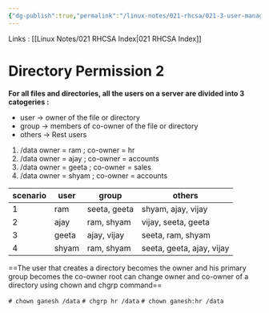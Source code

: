 ```yaml
---
{"dg-publish":true,"permalink":"/linux-notes/021-rhcsa/021-3-user-management/021-3-6-2-directory-permission-2/"}
---
```


Links : [[Linux Notes/021 RHCSA Index\|021 RHCSA Index]]

# Directory Permission 2

**For all files and directories, all the users on a server are divided into 3 catogeries :**

- user &rarr; owner of the file or directory
- group &rarr; members of co-owner of the file or directory
- others &rarr; Rest users

1. /data owner = ram ; co-owner = hr
2. /data owner = ajay ; co-owner = accounts
3. /data owner = geeta ; co-owner = sales
4. /data owner = shyam ; co-owner = accounts

<style> .container {font-family: sans-serif; text-align: center;} .button-wrapper button {z-index: 1;height: 40px; width: 100px; margin: 10px;padding: 5px;} .excalidraw .App-menu_top .buttonList { display: flex;} .excalidraw-wrapper { height: 800px; margin: 50px; position: relative;} :root[dir="ltr"] .excalidraw .layer-ui__wrapper .zen-mode-transition.App-menu_bottom--transition-left {transform: none;} </style><script src="https://cdn.jsdelivr.net/npm/react@17/umd/react.production.min.js"></script><script src="https://cdn.jsdelivr.net/npm/react-dom@17/umd/react-dom.production.min.js"></script><script type="text/javascript" src="https://cdn.jsdelivr.net/npm/@excalidraw/excalidraw@0/dist/excalidraw.production.min.js"></script><div id="021-3-5-2_Directory_Permission_2_2023-09-23_1953.47.excalidraw.md1"></div><script>(function(){const InitialData={"type":"excalidraw","version":2,"source":"https://github.com/zsviczian/obsidian-excalidraw-plugin/releases/tag/1.9.19","elements":[{"id":"xLisJwDx","type":"text","x":-231.875,"y":-251.2250213623047,"width":56.11994934082031,"height":50,"angle":0,"strokeColor":"#1e1e1e","backgroundColor":"transparent","fillStyle":"hachure","strokeWidth":1,"strokeStyle":"solid","roughness":1,"opacity":100,"groupIds":[],"frameId":null,"roundness":null,"seed":1955675624,"version":10,"versionNonce":460360088,"isDeleted":false,"boundElements":null,"updated":1695479039843,"link":null,"locked":false,"text":"ram\nshyam","rawText":"ram\nshyam","fontSize":20,"fontFamily":1,"textAlign":"left","verticalAlign":"top","baseline":43,"containerId":null,"originalText":"ram\nshyam","lineHeight":1.25},{"id":"1hUYhuEO","type":"text","x":-230.2750244140625,"y":-142.2250213623047,"width":44.119964599609375,"height":50,"angle":0,"strokeColor":"#1e1e1e","backgroundColor":"transparent","fillStyle":"hachure","strokeWidth":1,"strokeStyle":"solid","roughness":1,"opacity":100,"groupIds":[],"frameId":null,"roundness":null,"seed":1805165032,"version":48,"versionNonce":1673887464,"isDeleted":false,"boundElements":null,"updated":1695479061651,"link":null,"locked":false,"text":"ajay\nvijay","rawText":"ajay\nvijay","fontSize":20,"fontFamily":1,"textAlign":"left","verticalAlign":"top","baseline":43,"containerId":null,"originalText":"ajay\nvijay","lineHeight":1.25},{"id":"LvkCwoir","type":"text","x":-234.2750244140625,"y":-44.02503967285156,"width":57.37994384765625,"height":50,"angle":0,"strokeColor":"#1e1e1e","backgroundColor":"transparent","fillStyle":"hachure","strokeWidth":1,"strokeStyle":"solid","roughness":1,"opacity":100,"groupIds":[],"frameId":null,"roundness":null,"seed":1052838120,"version":46,"versionNonce":676752024,"isDeleted":false,"boundElements":null,"updated":1695479064015,"link":null,"locked":false,"text":"seeta\ngeeta","rawText":"seeta\ngeeta","fontSize":20,"fontFamily":1,"textAlign":"left","verticalAlign":"top","baseline":43,"containerId":null,"originalText":"seeta\ngeeta","lineHeight":1.25},{"id":"2V9Jxj7pWqgL4CskpAjlN","type":"line","x":-163.074951171875,"y":-253.90508769294036,"width":28.077565214854744,"height":50.081607528874635,"angle":0,"strokeColor":"#1e1e1e","backgroundColor":"transparent","fillStyle":"hachure","strokeWidth":1,"strokeStyle":"solid","roughness":1,"opacity":100,"groupIds":[],"frameId":null,"roundness":{"type":2},"seed":721331352,"version":124,"versionNonce":381989864,"isDeleted":false,"boundElements":null,"updated":1695479104016,"link":null,"locked":false,"points":[[0,0],[16.044273017213946,-2.3848471179798167],[14.89826600666014,23.84838020544741],[28.077565214854744,24.444580613148517],[16.044273017213946,25.04079239264347],[13.752258996106336,45.90812507240995],[2.8650612437496816,47.69676041089482]],"lastCommittedPoint":[4,64],"startBinding":null,"endBinding":null,"startArrowhead":null,"endArrowhead":null},{"type":"line","version":145,"versionNonce":365863144,"isDeleted":false,"id":"N4xRYpj56Ww7CZT6FOIhd","fillStyle":"hachure","strokeWidth":1,"strokeStyle":"solid","roughness":1,"opacity":100,"angle":0,"x":-160.56414277540122,"y":-139.36246724602907,"strokeColor":"#1e1e1e","backgroundColor":"transparent","width":28.077565214854744,"height":50.081607528874635,"seed":236591256,"groupIds":[],"frameId":null,"roundness":{"type":2},"boundElements":[],"updated":1695479126344,"link":null,"locked":false,"startBinding":null,"endBinding":null,"lastCommittedPoint":null,"startArrowhead":null,"endArrowhead":null,"points":[[0,0],[16.044273017213946,-2.3848471179798167],[14.89826600666014,23.84838020544741],[28.077565214854744,24.444580613148517],[16.044273017213946,25.04079239264347],[13.752258996106336,45.90812507240995],[2.8650612437496816,47.69676041089482]]},{"type":"line","version":145,"versionNonce":1847971992,"isDeleted":false,"id":"pUa4nTBW_bzvi7ipSipAE","fillStyle":"hachure","strokeWidth":1,"strokeStyle":"solid","roughness":1,"opacity":100,"angle":0,"x":-143.36406953321372,"y":-40.76249166009159,"strokeColor":"#1e1e1e","backgroundColor":"transparent","width":28.077565214854744,"height":50.081607528874635,"seed":652787608,"groupIds":[],"frameId":null,"roundness":{"type":2},"boundElements":[],"updated":1695479122448,"link":null,"locked":false,"startBinding":null,"endBinding":null,"lastCommittedPoint":null,"startArrowhead":null,"endArrowhead":null,"points":[[0,0],[16.044273017213946,-2.3848471179798167],[14.89826600666014,23.84838020544741],[28.077565214854744,24.444580613148517],[16.044273017213946,25.04079239264347],[13.752258996106336,45.90812507240995],[2.8650612437496816,47.69676041089482]]},{"id":"SFD2bsdY","type":"text","x":-115.074951171875,"y":-244.42501831054688,"width":87.35992431640625,"height":25,"angle":0,"strokeColor":"#1e1e1e","backgroundColor":"transparent","fillStyle":"hachure","strokeWidth":1,"strokeStyle":"solid","roughness":1,"opacity":100,"groupIds":[],"frameId":null,"roundness":null,"seed":385378792,"version":26,"versionNonce":527908760,"isDeleted":false,"boundElements":null,"updated":1695479145599,"link":null,"locked":false,"text":"accounts","rawText":"accounts","fontSize":20,"fontFamily":1,"textAlign":"left","verticalAlign":"top","baseline":18,"containerId":null,"originalText":"accounts","lineHeight":1.25},{"id":"U8MiI8Kr","type":"text","x":-105.875,"y":-131.8250274658203,"width":51.25994873046875,"height":25,"angle":0,"strokeColor":"#1e1e1e","backgroundColor":"transparent","fillStyle":"hachure","strokeWidth":1,"strokeStyle":"solid","roughness":1,"opacity":100,"groupIds":[],"frameId":null,"roundness":null,"seed":2012965608,"version":31,"versionNonce":557296872,"isDeleted":false,"boundElements":null,"updated":1695479141102,"link":null,"locked":false,"text":"sales","rawText":"sales","fontSize":20,"fontFamily":1,"textAlign":"left","verticalAlign":"top","baseline":18,"containerId":null,"originalText":"sales","lineHeight":1.25},{"id":"u0UitNgT","type":"text","x":-88.875,"y":-29.425033569335938,"width":18.47998046875,"height":25,"angle":0,"strokeColor":"#1e1e1e","backgroundColor":"transparent","fillStyle":"hachure","strokeWidth":1,"strokeStyle":"solid","roughness":1,"opacity":100,"groupIds":[],"frameId":null,"roundness":null,"seed":1865679592,"version":28,"versionNonce":77947880,"isDeleted":false,"boundElements":null,"updated":1695479151744,"link":null,"locked":false,"text":"hr","rawText":"hr","fontSize":20,"fontFamily":1,"textAlign":"left","verticalAlign":"top","baseline":18,"containerId":null,"originalText":"hr","lineHeight":1.25}],"appState":{"theme":"dark","viewBackgroundColor":"#ffffff","currentItemStrokeColor":"#1e1e1e","currentItemBackgroundColor":"transparent","currentItemFillStyle":"hachure","currentItemStrokeWidth":1,"currentItemStrokeStyle":"solid","currentItemRoughness":1,"currentItemOpacity":100,"currentItemFontFamily":1,"currentItemFontSize":20,"currentItemTextAlign":"left","currentItemStartArrowhead":null,"currentItemEndArrowhead":"arrow","scrollX":311.125,"scrollY":364.1750183105469,"zoom":{"value":1},"currentItemRoundness":"round","gridSize":null,"gridColor":{"Bold":"#C9C9C9FF","Regular":"#EDEDEDFF"},"currentStrokeOptions":null,"previousGridSize":null,"frameRendering":{"enabled":true,"clip":true,"name":true,"outline":true}},"files":{}};InitialData.scrollToContent=true;App=()=>{const e=React.useRef(null),t=React.useRef(null),[n,i]=React.useState({width:void 0,height:void 0});return React.useEffect(()=>{i({width:t.current.getBoundingClientRect().width,height:t.current.getBoundingClientRect().height});const e=()=>{i({width:t.current.getBoundingClientRect().width,height:t.current.getBoundingClientRect().height})};return window.addEventListener("resize",e),()=>window.removeEventListener("resize",e)},[t]),React.createElement(React.Fragment,null,React.createElement("div",{className:"excalidraw-wrapper",ref:t},React.createElement(ExcalidrawLib.Excalidraw,{ref:e,width:n.width,height:n.height,initialData:InitialData,viewModeEnabled:!0,zenModeEnabled:!0,gridModeEnabled:!1})))},excalidrawWrapper=document.getElementById("021-3-5-2_Directory_Permission_2_2023-09-23_1953.47.excalidraw.md1");ReactDOM.render(React.createElement(App),excalidrawWrapper);})();</script>


| scenario | user  | group        | others              |
| -------- | ----- | ------------ | ------------------- |
| 1        | ram   | seeta, geeta | shyam, ajay, vijay  |
| 2        | ajay  | ram, shyam   | vijay, seeta, geeta |
| 3        | geeta | ajay, vijay  | seeta, ram, shyam   |
| 4        | shyam | ram, shyam   | seeta, geeta, ajay, vijay                     |


==The user that creates a directory becomes the owner and his primary group becomes the co-owner root can change owner and co-owner of a directory using chown and chgrp command==

`# chown ganesh /data`
`# chgrp hr /data`
`# chown ganesh:hr /data`


<div id="021-3-5-2_Directory_Permission_2_2023-09-23_2004.59.excalidraw.md2"></div><script>(function(){const InitialData={"type":"excalidraw","version":2,"source":"https://github.com/zsviczian/obsidian-excalidraw-plugin/releases/tag/1.9.19","elements":[{"id":"3uNwFbRF","type":"text","x":-305.5250244140625,"y":-270.62501525878906,"width":89.91990661621094,"height":25,"angle":0,"strokeColor":"#1e1e1e","backgroundColor":"transparent","fillStyle":"hachure","strokeWidth":1,"strokeStyle":"solid","roughness":1,"opacity":100,"groupIds":[],"frameId":null,"roundness":null,"seed":356061080,"version":25,"versionNonce":1738055656,"isDeleted":false,"boundElements":[{"id":"YR8UpGeTlrYwHB7hkA-PZ","type":"arrow"}],"updated":1695479916023,"link":null,"locked":false,"text":"Directory","rawText":"Directory","fontSize":20,"fontFamily":1,"textAlign":"left","verticalAlign":"top","baseline":18,"containerId":null,"originalText":"Directory","lineHeight":1.25},{"id":"TdG94I8c","type":"text","x":-127.12493896484375,"y":-273.2250061035156,"width":142.2998809814453,"height":25,"angle":0,"strokeColor":"#1e1e1e","backgroundColor":"transparent","fillStyle":"hachure","strokeWidth":1,"strokeStyle":"solid","roughness":1,"opacity":100,"groupIds":[],"frameId":null,"roundness":null,"seed":1532586904,"version":122,"versionNonce":1870860776,"isDeleted":false,"boundElements":[{"id":"YR8UpGeTlrYwHB7hkA-PZ","type":"arrow"},{"id":"ROMBFTTRfg6jMqPsACnoU","type":"arrow"}],"updated":1695479929607,"link":null,"locked":false,"text":"owner (a user)","rawText":"owner (a user)","fontSize":20,"fontFamily":1,"textAlign":"left","verticalAlign":"top","baseline":18,"containerId":null,"originalText":"owner (a user)","lineHeight":1.25},{"id":"VzUGdmAS","type":"text","x":-99.72491455078125,"y":-185.42503356933594,"width":73.89993286132812,"height":25,"angle":0,"strokeColor":"#1e1e1e","backgroundColor":"transparent","fillStyle":"hachure","strokeWidth":1,"strokeStyle":"solid","roughness":1,"opacity":100,"groupIds":[],"frameId":null,"roundness":null,"seed":348028824,"version":53,"versionNonce":1305297128,"isDeleted":false,"boundElements":[{"id":"ROMBFTTRfg6jMqPsACnoU","type":"arrow"}],"updated":1695479932826,"link":null,"locked":false,"text":"creator","rawText":"creator","fontSize":20,"fontFamily":1,"textAlign":"left","verticalAlign":"top","baseline":18,"containerId":null,"originalText":"creator","lineHeight":1.25},{"id":"a5bG7aaX","type":"text","x":161.87493896484375,"y":-276.62501525878906,"width":180.79983520507812,"height":25,"angle":0,"strokeColor":"#1e1e1e","backgroundColor":"transparent","fillStyle":"hachure","strokeWidth":1,"strokeStyle":"solid","roughness":1,"opacity":100,"groupIds":[],"frameId":null,"roundness":null,"seed":1590252520,"version":171,"versionNonce":873240728,"isDeleted":false,"boundElements":[{"id":"C_I94ldqDokKfsGBjMugi","type":"arrow"}],"updated":1695480009984,"link":null,"locked":false,"text":"co-owner (a group)","rawText":"co-owner (a group)","fontSize":20,"fontFamily":1,"textAlign":"left","verticalAlign":"top","baseline":18,"containerId":null,"originalText":"co-owner (a group)","lineHeight":1.25},{"id":"P2VhGDJ3","type":"text","x":140.07501220703125,"y":-190.02500915527344,"width":265.6397705078125,"height":25,"angle":0,"strokeColor":"#1e1e1e","backgroundColor":"transparent","fillStyle":"hachure","strokeWidth":1,"strokeStyle":"solid","roughness":1,"opacity":100,"groupIds":[],"frameId":null,"roundness":null,"seed":1561295080,"version":178,"versionNonce":1233454744,"isDeleted":false,"boundElements":[{"id":"C_I94ldqDokKfsGBjMugi","type":"arrow"}],"updated":1695480028187,"link":null,"locked":false,"text":"primary group of a creater","rawText":"primary group of a creater","fontSize":20,"fontFamily":1,"textAlign":"left","verticalAlign":"top","baseline":18,"containerId":null,"originalText":"primary group of a creater","lineHeight":1.25},{"id":"mIE1GFQx","type":"text","x":134.27496337890625,"y":-73.42509460449219,"width":148.85989379882812,"height":25,"angle":0,"strokeColor":"#1e1e1e","backgroundColor":"transparent","fillStyle":"hachure","strokeWidth":1,"strokeStyle":"solid","roughness":1,"opacity":100,"groupIds":[],"frameId":null,"roundness":null,"seed":82630120,"version":102,"versionNonce":2074152168,"isDeleted":false,"boundElements":null,"updated":1695480041012,"link":null,"locked":false,"text":"owner = ganesh","rawText":"owner = ganesh","fontSize":20,"fontFamily":1,"textAlign":"left","verticalAlign":"top","baseline":18,"containerId":null,"originalText":"owner = ganesh","lineHeight":1.25},{"id":"x9PTqsEb","type":"text","x":314.07476806640625,"y":-72.02500915527344,"width":132.29989624023438,"height":25,"angle":0,"strokeColor":"#1e1e1e","backgroundColor":"transparent","fillStyle":"hachure","strokeWidth":1,"strokeStyle":"solid","roughness":1,"opacity":100,"groupIds":[],"frameId":null,"roundness":null,"seed":818165992,"version":71,"versionNonce":111303656,"isDeleted":false,"boundElements":null,"updated":1695480042796,"link":null,"locked":false,"text":"co-owner = hr","rawText":"co-owner = hr","fontSize":20,"fontFamily":1,"textAlign":"left","verticalAlign":"top","baseline":18,"containerId":null,"originalText":"co-owner = hr","lineHeight":1.25},{"id":"4u3Rh6mP","type":"text","x":-223.72491455078125,"y":8.774917602539062,"width":430.9396667480469,"height":25,"angle":0,"strokeColor":"#1e1e1e","backgroundColor":"transparent","fillStyle":"hachure","strokeWidth":1,"strokeStyle":"solid","roughness":1,"opacity":100,"groupIds":[],"frameId":null,"roundness":null,"seed":1129786856,"version":175,"versionNonce":329691288,"isDeleted":false,"boundElements":null,"updated":1695480205926,"link":null,"locked":false,"text":"Root can change ownership and co-ownership","rawText":"Root can change ownership and co-ownership","fontSize":20,"fontFamily":1,"textAlign":"left","verticalAlign":"top","baseline":18,"containerId":null,"originalText":"Root can change ownership and co-ownership","lineHeight":1.25},{"id":"KFDQwamI","type":"text","x":-163.12506103515625,"y":63.17497253417969,"width":52.51995849609375,"height":25,"angle":0,"strokeColor":"#1e1e1e","backgroundColor":"transparent","fillStyle":"hachure","strokeWidth":1,"strokeStyle":"solid","roughness":1,"opacity":100,"groupIds":[],"frameId":null,"roundness":null,"seed":1627255016,"version":58,"versionNonce":1401181672,"isDeleted":false,"boundElements":[{"id":"K2RkdHgwotwkmH3ZJRURQ","type":"arrow"}],"updated":1695480231573,"link":null,"locked":false,"text":"chown","rawText":"chown","fontSize":20,"fontFamily":1,"textAlign":"left","verticalAlign":"top","baseline":18,"containerId":null,"originalText":"chown","lineHeight":1.25},{"id":"YxAOZY1p","type":"text","x":-161.3250732421875,"y":116.77500915527344,"width":48.39994812011719,"height":25,"angle":0,"strokeColor":"#1e1e1e","backgroundColor":"transparent","fillStyle":"hachure","strokeWidth":1,"strokeStyle":"solid","roughness":1,"opacity":100,"groupIds":[],"frameId":null,"roundness":null,"seed":1758497000,"version":69,"versionNonce":308199400,"isDeleted":false,"boundElements":[{"id":"cAhGIeLN7acims_JkfzN6","type":"arrow"}],"updated":1695480237117,"link":null,"locked":false,"text":"chgrp","rawText":"chgrp","fontSize":20,"fontFamily":1,"textAlign":"left","verticalAlign":"top","baseline":18,"containerId":null,"originalText":"chgrp","lineHeight":1.25},{"id":"xMWFLLuD","type":"text","x":45.87481689453125,"y":60.17497253417969,"width":125.69990539550781,"height":25,"angle":0,"strokeColor":"#1e1e1e","backgroundColor":"transparent","fillStyle":"hachure","strokeWidth":1,"strokeStyle":"solid","roughness":1,"opacity":100,"groupIds":[],"frameId":null,"roundness":null,"seed":2106491368,"version":140,"versionNonce":1619393512,"isDeleted":false,"boundElements":[{"id":"K2RkdHgwotwkmH3ZJRURQ","type":"arrow"}],"updated":1695480231573,"link":null,"locked":false,"text":"owner change","rawText":"owner change","fontSize":20,"fontFamily":1,"textAlign":"left","verticalAlign":"top","baseline":18,"containerId":null,"originalText":"owner change","lineHeight":1.25},{"id":"T2GBYVf0","type":"text","x":56.27484130859375,"y":115.97492980957031,"width":155.0398712158203,"height":25,"angle":0,"strokeColor":"#1e1e1e","backgroundColor":"transparent","fillStyle":"hachure","strokeWidth":1,"strokeStyle":"solid","roughness":1,"opacity":100,"groupIds":[],"frameId":null,"roundness":null,"seed":400805608,"version":117,"versionNonce":1190984936,"isDeleted":false,"boundElements":[{"id":"cAhGIeLN7acims_JkfzN6","type":"arrow"}],"updated":1695480262673,"link":null,"locked":false,"text":"co-owner change","rawText":"co-owner change","fontSize":20,"fontFamily":1,"textAlign":"left","verticalAlign":"top","baseline":18,"containerId":null,"originalText":"co-owner change","lineHeight":1.25},{"id":"YR8UpGeTlrYwHB7hkA-PZ","type":"arrow","x":-202.925048828125,"y":-255.174072695639,"width":64.79998779296875,"height":1.0336954853704299,"angle":0,"strokeColor":"#1e1e1e","backgroundColor":"transparent","fillStyle":"hachure","strokeWidth":1,"strokeStyle":"solid","roughness":1,"opacity":100,"groupIds":[],"frameId":null,"roundness":{"type":2},"seed":522070680,"version":101,"versionNonce":13044632,"isDeleted":false,"boundElements":null,"updated":1695479922020,"link":null,"locked":false,"points":[[0,0],[64.79998779296875,1.0336954853704299]],"lastCommittedPoint":null,"startBinding":{"elementId":"3uNwFbRF","focus":0.15487621043252733,"gap":12.680068969726562},"endBinding":{"elementId":"TdG94I8c","focus":-0.5790318947301508,"gap":11.0001220703125},"startArrowhead":null,"endArrowhead":"arrow"},{"id":"ROMBFTTRfg6jMqPsACnoU","type":"arrow","x":-73.48809816683125,"y":-236.62501525878906,"width":2.3322545642371466,"height":40.79998779296872,"angle":0,"strokeColor":"#1e1e1e","backgroundColor":"transparent","fillStyle":"hachure","strokeWidth":1,"strokeStyle":"solid","roughness":1,"opacity":100,"groupIds":[],"frameId":null,"roundness":{"type":2},"seed":1182467480,"version":64,"versionNonce":131081960,"isDeleted":false,"boundElements":null,"updated":1695479932827,"link":null,"locked":false,"points":[[0,0],[2.3322545642371466,40.79998779296872]],"lastCommittedPoint":null,"startBinding":{"elementId":"TdG94I8c","focus":0.2702970556647412,"gap":11.599990844726562},"endBinding":{"elementId":"VzUGdmAS","focus":-0.18775927955333127,"gap":10.399993896484375},"startArrowhead":null,"endArrowhead":"arrow"},{"id":"soNRvy1P","type":"text","x":-257.3250732421875,"y":-134.6250457763672,"width":181.43984985351562,"height":25,"angle":0,"strokeColor":"#1e1e1e","backgroundColor":"transparent","fillStyle":"hachure","strokeWidth":1,"strokeStyle":"solid","roughness":1,"opacity":100,"groupIds":[],"frameId":null,"roundness":null,"seed":287416984,"version":66,"versionNonce":1022657000,"isDeleted":false,"boundElements":null,"updated":1695479979962,"link":null,"locked":false,"text":"e.g. ganesh (login) ","rawText":"e.g. ganesh (login) ","fontSize":20,"fontFamily":1,"textAlign":"left","verticalAlign":"top","baseline":18,"containerId":null,"originalText":"e.g. ganesh (login) ","lineHeight":1.25},{"id":"XErFtYqU","type":"text","x":-207.72509765625,"y":-96.02497863769531,"width":132.05990600585938,"height":25,"angle":0,"strokeColor":"#1e1e1e","backgroundColor":"transparent","fillStyle":"hachure","strokeWidth":1,"strokeStyle":"solid","roughness":1,"opacity":100,"groupIds":[],"frameId":null,"roundness":null,"seed":656419224,"version":75,"versionNonce":933127912,"isDeleted":false,"boundElements":null,"updated":1695479982235,"link":null,"locked":false,"text":"# mkdir data","rawText":"# mkdir data","fontSize":20,"fontFamily":1,"textAlign":"left","verticalAlign":"top","baseline":18,"containerId":null,"originalText":"# mkdir data","lineHeight":1.25},{"id":"C_I94ldqDokKfsGBjMugi","type":"arrow","x":195.47345375387022,"y":-239.82498168945312,"width":0.8057094058127063,"height":35.20001220703125,"angle":0,"strokeColor":"#1e1e1e","backgroundColor":"transparent","fillStyle":"hachure","strokeWidth":1,"strokeStyle":"solid","roughness":1,"opacity":100,"groupIds":[],"frameId":null,"roundness":{"type":2},"seed":1863652584,"version":71,"versionNonce":1312178328,"isDeleted":false,"boundElements":null,"updated":1695480028188,"link":null,"locked":false,"points":[[0,0],[-0.8057094058127063,35.20001220703125]],"lastCommittedPoint":null,"startBinding":{"elementId":"a5bG7aaX","focus":0.6200714052799037,"gap":11.800033569335938},"endBinding":{"elementId":"P2VhGDJ3","focus":-0.5923658931257493,"gap":14.599960327148438},"startArrowhead":null,"endArrowhead":"arrow"},{"id":"DGDj17Oq","type":"text","x":183.47503662109375,"y":-136.6250457763672,"width":64.37994384765625,"height":25,"angle":0,"strokeColor":"#1e1e1e","backgroundColor":"transparent","fillStyle":"hachure","strokeWidth":1,"strokeStyle":"solid","roughness":1,"opacity":100,"groupIds":[],"frameId":null,"roundness":null,"seed":1283589352,"version":83,"versionNonce":888021656,"isDeleted":false,"boundElements":[{"id":"Oal_lZYSwKaKmkcekS7N3","type":"arrow"}],"updated":1695480161140,"link":null,"locked":false,"text":"ganesh","rawText":"ganesh","fontSize":20,"fontFamily":1,"textAlign":"left","verticalAlign":"top","baseline":18,"containerId":null,"originalText":"ganesh","lineHeight":1.25},{"id":"XGcLsRcf","type":"text","x":282.67510986328125,"y":-156.2250213623047,"width":66.81993103027344,"height":25,"angle":0,"strokeColor":"#1e1e1e","backgroundColor":"transparent","fillStyle":"hachure","strokeWidth":1,"strokeStyle":"solid","roughness":1,"opacity":100,"groupIds":[],"frameId":null,"roundness":null,"seed":1399689880,"version":178,"versionNonce":1542208920,"isDeleted":false,"boundElements":[],"updated":1695480151029,"link":null,"locked":false,"text":"primary","rawText":"primary","fontSize":20,"fontFamily":1,"textAlign":"left","verticalAlign":"top","baseline":18,"containerId":null,"originalText":"primary","lineHeight":1.25},{"id":"s4R0IDnU","type":"text","x":291.87493896484375,"y":-124.82493591308594,"width":50.91993713378906,"height":25,"angle":0,"strokeColor":"#1e1e1e","backgroundColor":"transparent","fillStyle":"hachure","strokeWidth":1,"strokeStyle":"solid","roughness":1,"opacity":100,"groupIds":[],"frameId":null,"roundness":null,"seed":600932584,"version":110,"versionNonce":788192664,"isDeleted":false,"boundElements":[{"id":"Oal_lZYSwKaKmkcekS7N3","type":"arrow"}],"updated":1695480128525,"link":null,"locked":false,"text":"group","rawText":"group","fontSize":20,"fontFamily":1,"textAlign":"left","verticalAlign":"top","baseline":18,"containerId":null,"originalText":"group","lineHeight":1.25},{"id":"VIYbulrb","type":"text","x":395.07489013671875,"y":-137.02503967285156,"width":17.680053710937504,"height":23.917846857082473,"angle":0,"strokeColor":"#1e1e1e","backgroundColor":"transparent","fillStyle":"hachure","strokeWidth":1,"strokeStyle":"solid","roughness":1,"opacity":100,"groupIds":[],"frameId":null,"roundness":null,"seed":1930696936,"version":134,"versionNonce":556946072,"isDeleted":false,"boundElements":[{"id":"Oal_lZYSwKaKmkcekS7N3","type":"arrow"}],"updated":1695480157596,"link":null,"locked":false,"text":"hr","rawText":"hr","fontSize":19.13427748566598,"fontFamily":1,"textAlign":"left","verticalAlign":"top","baseline":16,"containerId":null,"originalText":"hr","lineHeight":1.25},{"id":"Oal_lZYSwKaKmkcekS7N3","type":"arrow","x":259.2863424761649,"y":-122.47435108081345,"width":122.58871855899133,"height":0.01619678067083896,"angle":0,"strokeColor":"#1e1e1e","backgroundColor":"transparent","fillStyle":"hachure","strokeWidth":1,"strokeStyle":"solid","roughness":1,"opacity":100,"groupIds":[],"frameId":null,"roundness":{"type":2},"seed":50850792,"version":449,"versionNonce":1575261592,"isDeleted":false,"boundElements":null,"updated":1695480161140,"link":null,"locked":false,"points":[[0,0],[122.58871855899133,0.01619678067083896]],"lastCommittedPoint":null,"startBinding":{"elementId":"DGDj17Oq","focus":0.13154974653131837,"gap":11.431362007414918},"endBinding":{"elementId":"VIYbulrb","focus":-0.21829882627618302,"gap":13.1998291015625},"startArrowhead":null,"endArrowhead":"arrow"},{"id":"RqJxn1Ga","type":"text","x":161.87481689453125,"y":-140.90219506278584,"width":14.700012207031252,"height":44.27721032157487,"angle":0,"strokeColor":"#1e1e1e","backgroundColor":"transparent","fillStyle":"hachure","strokeWidth":1,"strokeStyle":"solid","roughness":1,"opacity":100,"groupIds":[],"frameId":null,"roundness":null,"seed":1235966184,"version":16,"versionNonce":1375849704,"isDeleted":false,"boundElements":null,"updated":1695480185988,"link":null,"locked":false,"text":"(","rawText":"(","fontSize":35.42176825725989,"fontFamily":1,"textAlign":"left","verticalAlign":"top","baseline":30.000000000000007,"containerId":null,"originalText":"(","lineHeight":1.25},{"id":"DZYarQ8X","type":"text","x":419.67498779296875,"y":-145.57621979671734,"width":11.559921264648438,"height":42.75122284847515,"angle":0,"strokeColor":"#1e1e1e","backgroundColor":"transparent","fillStyle":"hachure","strokeWidth":1,"strokeStyle":"solid","roughness":1,"opacity":100,"groupIds":[],"frameId":null,"roundness":null,"seed":2118352280,"version":35,"versionNonce":1791964904,"isDeleted":false,"boundElements":null,"updated":1695480179078,"link":null,"locked":false,"text":")","rawText":")","fontSize":34.200978278780106,"fontFamily":1,"textAlign":"left","verticalAlign":"top","baseline":30.00000000000002,"containerId":null,"originalText":")","lineHeight":1.25},{"id":"K2RkdHgwotwkmH3ZJRURQ","type":"arrow","x":-98.92510986328125,"y":80.97505187988281,"width":135.2000732421875,"height":3.20001220703125,"angle":0,"strokeColor":"#1e1e1e","backgroundColor":"transparent","fillStyle":"hachure","strokeWidth":1,"strokeStyle":"solid","roughness":1,"opacity":100,"groupIds":[],"frameId":null,"roundness":{"type":2},"seed":1197659288,"version":41,"versionNonce":1196513512,"isDeleted":false,"boundElements":null,"updated":1695480231573,"link":null,"locked":false,"points":[[0,0],[135.2000732421875,-3.20001220703125]],"lastCommittedPoint":null,"startBinding":{"elementId":"KFDQwamI","focus":0.47235841095997383,"gap":11.67999267578125},"endBinding":{"elementId":"xMWFLLuD","focus":-0.24201997535119887,"gap":9.599853515625},"startArrowhead":null,"endArrowhead":"arrow"},{"id":"cAhGIeLN7acims_JkfzN6","type":"arrow","x":-101.32501220703125,"y":136.19997137157543,"width":145.59985351562497,"height":4.146680146267585,"angle":0,"strokeColor":"#1e1e1e","backgroundColor":"transparent","fillStyle":"hachure","strokeWidth":1,"strokeStyle":"solid","roughness":1,"opacity":100,"groupIds":[],"frameId":null,"roundness":{"type":2},"seed":1325892504,"version":64,"versionNonce":222356200,"isDeleted":false,"boundElements":null,"updated":1695480262674,"link":null,"locked":false,"points":[[0,0],[145.59985351562497,-4.146680146267585]],"lastCommittedPoint":null,"startBinding":{"elementId":"YxAOZY1p","focus":0.6025211907796711,"gap":11.600112915039062},"endBinding":{"elementId":"T2GBYVf0","focus":-0.06995188303533315,"gap":12},"startArrowhead":null,"endArrowhead":"arrow"}],"appState":{"theme":"dark","viewBackgroundColor":"#ffffff","currentItemStrokeColor":"#1e1e1e","currentItemBackgroundColor":"transparent","currentItemFillStyle":"hachure","currentItemStrokeWidth":1,"currentItemStrokeStyle":"solid","currentItemRoughness":1,"currentItemOpacity":100,"currentItemFontFamily":1,"currentItemFontSize":20,"currentItemTextAlign":"left","currentItemStartArrowhead":null,"currentItemEndArrowhead":"arrow","scrollX":291.800048828125,"scrollY":370.5749816894531,"zoom":{"value":1},"currentItemRoundness":"round","gridSize":null,"gridColor":{"Bold":"#C9C9C9FF","Regular":"#EDEDEDFF"},"currentStrokeOptions":null,"previousGridSize":null,"frameRendering":{"enabled":true,"clip":true,"name":true,"outline":true}},"files":{}};InitialData.scrollToContent=true;App=()=>{const e=React.useRef(null),t=React.useRef(null),[n,i]=React.useState({width:void 0,height:void 0});return React.useEffect(()=>{i({width:t.current.getBoundingClientRect().width,height:t.current.getBoundingClientRect().height});const e=()=>{i({width:t.current.getBoundingClientRect().width,height:t.current.getBoundingClientRect().height})};return window.addEventListener("resize",e),()=>window.removeEventListener("resize",e)},[t]),React.createElement(React.Fragment,null,React.createElement("div",{className:"excalidraw-wrapper",ref:t},React.createElement(ExcalidrawLib.Excalidraw,{ref:e,width:n.width,height:n.height,initialData:InitialData,viewModeEnabled:!0,zenModeEnabled:!0,gridModeEnabled:!1})))},excalidrawWrapper=document.getElementById("021-3-5-2_Directory_Permission_2_2023-09-23_2004.59.excalidraw.md2");ReactDOM.render(React.createElement(App),excalidrawWrapper);})();</script>